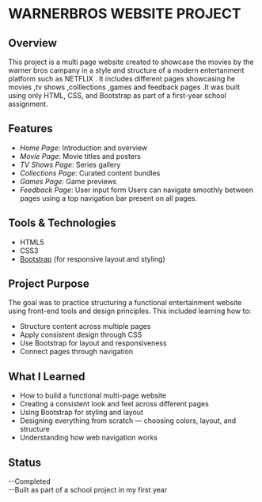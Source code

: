 # WARNERBROS WEBSITE PROJECT

## Overview
This project is a multi page website created to showcase the movies by the warner bros campany in a style and structure of a modern entertanment platform such as NETFLIX . It includes different pages showcasing he movies ,tv shows ,colllections ,games and feedback pages .It was built using only HTML, CSS, and Bootstrap as part of a first-year school assignment.

##  Features
- *Home Page*: Introduction and overview
- *Movie Page*: Movie titles and posters
- *TV Shows Page*: Series gallery
- *Collections Page*: Curated content bundles
- *Games Page*: Game previews
- *Feedback Page*: User input form
Users can navigate smoothly between pages using a top navigation bar present on all pages.

## Tools & Technologies
- HTML5
- CSS3
- [Bootstrap](https://getbootstrap.com/) (for responsive layout and styling)

## Project Purpose
The goal was to practice structuring a functional entertainment website using front-end tools and design principles. This included learning how to:
- Structure content across multiple pages
- Apply consistent design through CSS
- Use Bootstrap for layout and responsiveness
- Connect pages through navigation

##  What I Learned
- How to build a  functional multi-page website
- Creating a consistent look and feel across different pages
- Using Bootstrap for styling and layout
- Designing everything from scratch — choosing colors, layout, and structure
- Understanding how web navigation works

## Status
--Completed  
--Built as part of a school project in my first year
